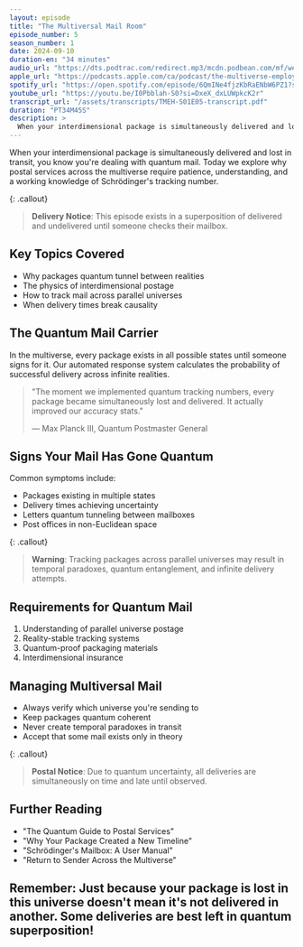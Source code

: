 ```yaml
---
layout: episode
title: "The Multiversal Mail Room"
episode_number: 5
season_number: 1
date: 2024-09-10
duration-en: "34 minutes"
audio_url: "https://dts.podtrac.com/redirect.mp3/mcdn.podbean.com/mf/web/fyg6kn4dm783nryu/Episode_5_-_The_Multiversal_Mail_Room6r5oe.mp3"
apple_url: "https://podcasts.apple.com/ca/podcast/the-multiverse-employee-handbook/id1764134739?i=1000668986450"
spotify_url: "https://open.spotify.com/episode/6QmINe4fjzKbRaENbW6PZ1?si=guuuUIJOQQSilWCmI9vBFQ"
youtube_url: "https://youtu.be/I0Pbblah-S0?si=DxeX_dxLUWpkcK2r"
transcript_url: "/assets/transcripts/TMEH-S01E05-transcript.pdf"
duration: "PT34M45S"
description: >
  When your interdimensional package is simultaneously delivered and lost in transit, you know you're dealing with quantum mail. Today we explore why postal services across the multiverse require patience, understanding, and a working knowledge of Schrödinger's tracking number.
---
```


When your interdimensional package is simultaneously delivered and lost in transit, you know you're dealing with quantum mail. Today we explore why postal services across the multiverse require patience, understanding, and a working knowledge of Schrödinger's tracking number.

{: .callout}
> **Delivery Notice**: This episode exists in a superposition of delivered and
> undelivered until someone checks their mailbox.

## Key Topics Covered
* Why packages quantum tunnel between realities
* The physics of interdimensional postage
* How to track mail across parallel universes
* When delivery times break causality

## The Quantum Mail Carrier
In the multiverse, every package exists in all possible states until someone signs for it. Our automated response system calculates the probability of successful delivery across infinite realities.

> "The moment we implemented quantum tracking numbers, every package became
> simultaneously lost and delivered. It actually improved our accuracy stats."
>
> — Max Planck III, Quantum Postmaster General

## Signs Your Mail Has Gone Quantum
Common symptoms include:
* Packages existing in multiple states
* Delivery times achieving uncertainty
* Letters quantum tunneling between mailboxes
* Post offices in non-Euclidean space

{: .callout}
> **Warning**: Tracking packages across parallel universes may result in
> temporal paradoxes, quantum entanglement, and infinite delivery attempts.

## Requirements for Quantum Mail
1. Understanding of parallel universe postage
2. Reality-stable tracking systems
3. Quantum-proof packaging materials
4. Interdimensional insurance

## Managing Multiversal Mail
* Always verify which universe you're sending to
* Keep packages quantum coherent
* Never create temporal paradoxes in transit
* Accept that some mail exists only in theory

{: .callout}
> **Postal Notice**: Due to quantum uncertainty, all deliveries are
> simultaneously on time and late until observed.

## Further Reading
* "The Quantum Guide to Postal Services"
* "Why Your Package Created a New Timeline"
* "Schrödinger's Mailbox: A User Manual"
* "Return to Sender Across the Multiverse"

Remember: Just because your package is lost in this universe doesn't mean it's
not delivered in another. Some deliveries are best left in quantum superposition!
---
